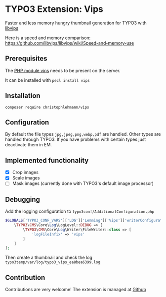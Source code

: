 # TYPO3 Extension: Vips

Faster and less memory hungry thumbnail generation for TYPO3 with [libvips](https://libvips.github.io/libvips/)

Here is a speed and memory comparison: https://github.com/libvips/libvips/wiki/Speed-and-memory-use

## Prerequisites

The [PHP module vips](https://github.com/libvips/php-vips-ext) needs to be present on the server.

It can be installed with `pecl install vips`

## Installation

`composer require christophlehmann/vips`

## Configuration

By default the file types `jpg,jpeg,png,webp,pdf` are handled. Other types are handled through TYPO3.
If you have problems with certain types just deactivate them in EM.

## Implemented functionality

* [x] Crop images
* [x] Scale images
* [ ] Mask images (currently done with TYPO3's default image processor)

## Debugging

Add the logging configuration to `typo3conf/AdditionalConfiguration.php`

```php
$GLOBALS['TYPO3_CONF_VARS']['LOG']['Lemming']['Vips']['writerConfiguration'] = [
    \TYPO3\CMS\Core\Log\LogLevel::DEBUG => [
        \TYPO3\CMS\Core\Log\Writer\FileWriter::class => [
            'logFileInfix' => 'vips'
        ]
    ]
];

```
Then create a thumbnail and check the log `typo3temp/var/log/typo3_vips_ea8bea6399.log`

## Contribution

Contributions are very welcome! The extension is managed at [Github](https://github.com/christophlehmann/vips)
